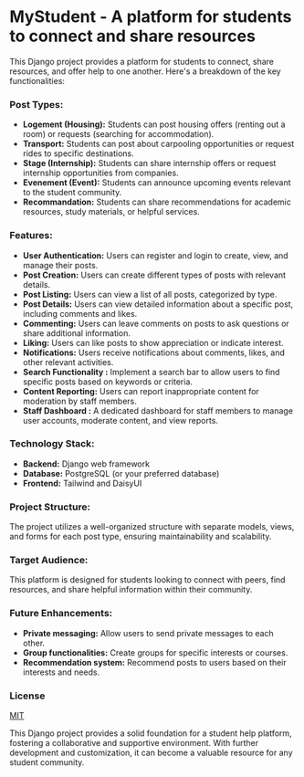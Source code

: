 
# **MyStudent - A platform for students to connect and share resources**

This Django project provides a platform for students to connect, share resources, and offer help to one another. Here's a breakdown of the key functionalities:

### **Post Types:**

* **Logement (Housing):** Students can post housing offers (renting out a room) or requests (searching for accommodation).
* **Transport:** Students can post about carpooling opportunities or request rides to specific destinations.
* **Stage (Internship):** Students can share internship offers or request internship opportunities from companies.
* **Evenement (Event):** Students can announce upcoming events relevant to the student community.
* **Recommandation:** Students can share recommendations for academic resources, study materials, or helpful services.

### **Features:**

* **User Authentication:** Users can register and login to create, view, and manage their posts.
* **Post Creation:** Users can create different types of posts with relevant details.
* **Post Listing:** Users can view a list of all posts, categorized by type.
* **Post Details:** Users can view detailed information about a specific post, including comments and likes.
* **Commenting:** Users can leave comments on posts to ask questions or share additional information.
* **Liking:** Users can like posts to show appreciation or indicate interest.
* **Notifications:** Users receive notifications about comments, likes, and other relevant activities.
* **Search Functionality :** Implement a search bar to allow users to find specific posts based on keywords or criteria.
* **Content Reporting:** Users can report inappropriate content for moderation by staff members.
* **Staff Dashboard :**  A dedicated dashboard for staff members to manage user accounts, moderate content, and view reports.

### **Technology Stack:**

* **Backend:** Django web framework
* **Database:** PostgreSQL (or your preferred database)
* **Frontend:** Tailwind and DaisyUI

### **Project Structure:**

The project utilizes a well-organized structure with separate models, views, and forms for each post type, ensuring maintainability and scalability.

### **Target Audience:**

This platform is designed for students looking to connect with peers, find resources, and share helpful information within their community.

### **__Future Enhancements:__**

* **Private messaging:** Allow users to send private messages to each other.
* **Group functionalities:** Create groups for specific interests or courses.
* **Recommendation system:** Recommend posts to users based on their interests and needs.


### License

[MIT](https://choosealicense.com/licenses/mit/)



This Django project provides a solid foundation for a student help platform, fostering a collaborative and supportive environment. With further development and customization, it can become a valuable resource for any student community.
